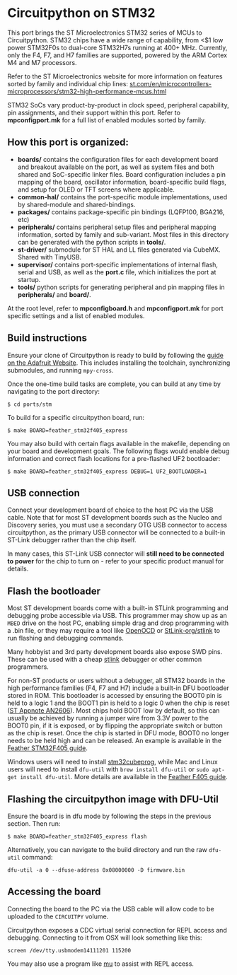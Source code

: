 # Circuitpython on STM32 #

This port brings the ST Microelectronics STM32 series of MCUs to Circuitpython. STM32 chips have a wide range of capability, from <$1 low power STM32F0s to dual-core STM32H7s running at 400+ MHz. Currently, only the F4, F7, and H7 families are supported, powered by the ARM Cortex M4 and M7 processors.

Refer to the ST Microelectronics website for more information on features sorted by family and individual chip lines: [st.com/en/microcontrollers-microprocessors/stm32-high-performance-mcus.html](https://www.st.com/en/microcontrollers-microprocessors/stm32-high-performance-mcus.html)

STM32 SoCs vary product-by-product in clock speed, peripheral capability, pin assignments, and their support within this port. Refer to **mpconfigport.mk** for a full list of enabled modules sorted by family.

## How this port is organized: ##

- **boards/** contains the configuration files for each development board and breakout available on the port, as well as system files and both shared and SoC-specific linker files. Board configuration includes a pin mapping of the board, oscillator information, board-specific build flags, and setup for OLED or TFT screens where applicable.
- **common-hal/** contains the port-specific module implementations, used by shared-module and shared-bindings.
- **packages/** contains package-specific pin bindings (LQFP100, BGA216, etc)
- **peripherals/** contains peripheral setup files and peripheral mapping information, sorted by family and sub-variant. Most files in this directory can be generated with the python scripts in **tools/**.
- **st-driver/** submodule for ST HAL and LL files generated via CubeMX. Shared with TinyUSB.
- **supervisor/** contains port-specific implementations of internal flash, serial and USB, as well as the **port.c** file, which initializes the port at startup.
- **tools/** python scripts for generating peripheral and pin mapping files in **peripherals/** and **board/**.

At the root level, refer to **mpconfigboard.h** and **mpconfigport.mk** for port specific settings and a list of enabled modules.

## Build instructions ##

Ensure your clone of Circuitpython is ready to build by following the [guide on the Adafruit Website](https://learn.adafruit.com/building-circuitpython/introduction). This includes installing the toolchain, synchronizing submodules, and running `mpy-cross`.

Once the one-time build tasks are complete, you can build at any time by navigating to the port directory:

    $ cd ports/stm

To build for a specific circuitpython board, run:

    $ make BOARD=feather_stm32f405_express

You may also build with certain flags available in the makefile, depending on your board and development goals. The following flags would enable debug information and correct flash locations for a pre-flashed UF2 bootloader:

    $ make BOARD=feather_stm32f405_express DEBUG=1 UF2_BOOTLOADER=1

## USB connection ##

Connect your development board of choice to the host PC via the USB cable. Note that for most ST development boards such as the Nucleo and Discovery series, you must use a secondary OTG USB connector to access circuitpython, as the primary USB connector will be connected to a built-in ST-Link debugger rather than the chip itself.

In many cases, this ST-Link USB connector will **still need to be connected to power** for the chip to turn on - refer to your specific product manual for details.

## Flash the bootloader ##

Most ST development boards come with a built-in STLink programming and debugging probe accessible via USB. This programmer may show up as an `MBED` drive on the host PC, enabling simple drag and drop programming with a .bin file, or they may require a tool like [OpenOCD](http://openocd.org/) or [StLink-org/stlink](https://github.com/stlink-org/stlink) to run flashing and debugging commands.

Many hobbyist and 3rd party development boards also expose SWD pins. These can be used with a cheap [stlink](https://www.adafruit.com/product/2548) debugger or other common programmers.

For non-ST products or users without a debugger, all STM32 boards in the high performance families (F4, F7 and H7) include a built-in DFU bootloader stored in ROM. This bootloader is accessed by ensuring the BOOT0 pin is held to a logic 1 and the BOOT1 pin is held to a logic 0 when the chip is reset ([ST Appnote AN2606](https://www.st.com/resource/en/application_note/cd00167594-stm32-microcontroller-system-memory-boot-mode-stmicroelectronics.pdf)). Most chips hold BOOT low by default, so this can usually be achieved by running a jumper wire from 3.3V power to the BOOT0 pin, if it is exposed, or by flipping the appropriate switch or button as the chip is reset. Once the chip is started in DFU mode, BOOT0 no longer needs to be held high and can be released. An example is available in the [Feather STM32F405 guide](https://learn.adafruit.com/adafruit-stm32f405-feather-express/dfu-bootloader-details).

Windows users will need to install [stm32cubeprog](https://www.st.com/en/development-tools/stm32cubeprog.html), while Mac and Linux users will need to install `dfu-util` with `brew install dfu-util` or `sudo apt-get install dfu-util`. More details are available in the [Feather F405 guide](https://learn.adafruit.com/adafruit-stm32f405-feather-express/dfu-bootloader-details).

## Flashing the circuitpython image with DFU-Util ##

Ensure the board is in dfu mode by following the steps in the previous section. Then run:

    $ make BOARD=feather_stm32F405_express flash

Alternatively, you can navigate to the build directory and run the raw `dfu-util` command:

`dfu-util -a 0 --dfuse-address 0x08000000 -D firmware.bin`

## Accessing the board ##

Connecting the board to the PC via the USB cable will allow code to be uploaded to the `CIRCUITPY` volume.

Circuitpython exposes a CDC virtual serial connection for REPL access and debugging. Connecting to it from OSX will look something like this:

    screen /dev/tty.usbmodem14111201 115200

You may also use a program like [mu](https://codewith.mu/) to assist with REPL access.
